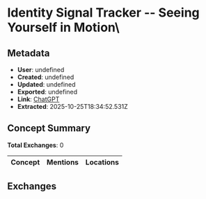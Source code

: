 # **Identity Signal Tracker -- Seeing Yourself in Motion**\

## Metadata

- **User**: undefined
- **Created**: undefined
- **Updated**: undefined
- **Exported**: undefined
- **Link**: [ChatGPT](undefined)
- **Extracted**: 2025-10-25T18:34:52.531Z

## Concept Summary

**Total Exchanges**: 0

| Concept | Mentions | Locations |
|---------|----------|----------|

## Exchanges

